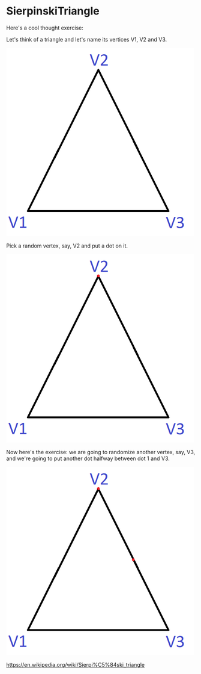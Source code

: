 # SierpinskiTriangle
Here's a cool thought exercise:

Let's think of a triangle and let's name its vertices V1, V2 and V3.

![Sierpinski](/resources/Triangle1.bmp)

Pick a random vertex, say, V2 and put a dot on it.

![Sierpinski](/resources/Triangle2.bmp)

Now here's the exercise: we are going to randomize another vertex, say, V3, and we're going to put another dot halfway between dot 1 and V3.

![Sierpinski](/resources/Triangle3.bmp)

https://en.wikipedia.org/wiki/Sierpi%C5%84ski_triangle
